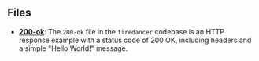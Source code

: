 
## Files
- **[200-ok](fuzz_snapshot_http/200-ok.driver.md)**: The `200-ok` file in the `firedancer` codebase is an HTTP response example with a status code of 200 OK, including headers and a simple "Hello World!" message.

